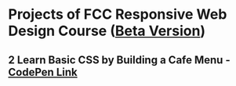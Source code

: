 # Projects of FCC Responsive Web Design Course ([Beta Version](https://www.freecodecamp.org/learn/2022/responsive-web-design/))

## 2 Learn Basic CSS by Building a Cafe Menu - [CodePen Link](https://codepen.io/S4ch1/full/gOGvEqy)


